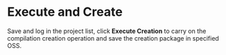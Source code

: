 # Execute and Create

Save and log in the project list, click **Execute Creation** to carry on the compilation creation operation and save the creation package in specified OSS.

